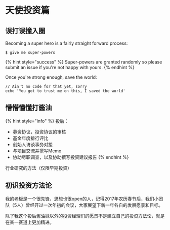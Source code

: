 # 天使投资篇

## 误打误撞入圈

Becoming a super hero is a fairly straight forward process:

```
$ give me super-powers
```

{% hint style="success" %}
 Super-powers are granted randomly so please submit an issue if you're not happy with yours.
{% endhint %}

Once you're strong enough, save the world:

```
// Ain't no code for that yet, sorry
echo 'You got to trust me on this, I saved the world'
```

## 懵懵懂懂打酱油

{% hint style="info" %}
投后：

* 募资协议，投资协议的审核
* 基金年度排行评比
* 创始人访谈事务对接
* 与项目交流并撰写Memo
* 协助尽职调查，以及协助撰写投资建议报告
{% endhint %}

行业研究的方法（仅限早期投资）

## 初识投资方法论

我的老板是一个很先锋，思想也很open的人，记得2017年农历春节后，我们小团队（5人）曾经开过一次年初的会议，大家展望下新一年各自的发展愿景和目标。

除了我这个投后酱油妹以外的投资经理们的愿景不是建立自己的投资方法论，就是在某一赛道上更加精进。



